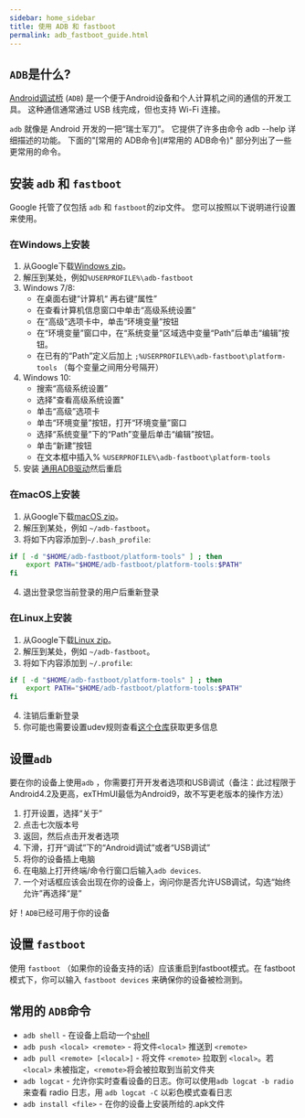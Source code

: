 ```yaml
---
sidebar: home_sidebar
title: 使用 ADB 和 fastboot
permalink: adb_fastboot_guide.html
---
```

##  `ADB`是什么?
[Android调试桥](https://en.wikipedia.org/wiki/Android_Debug_Bridge) (`ADB`) 是一个便于Android设备和个人计算机之间的通信的开发工具。 这种通信通常通过 USB 线完成，但也支持 Wi-Fi 连接。

`adb` 就像是 Android 开发的一把“瑞士军刀”。 它提供了许多由命令 adb --help 详细描述的功能。 下面的"[常用的 ADB命令](#常用的 ADB命令)" 部分列出了一些更常用的命令。

## 安装 `adb` 和 `fastboot`

Google 托管了仅包括 `adb` 和 `fastboot`的zip文件。 您可以按照以下说明进行设置来使用。

### 在Windows上安装
1. 从Google下载[Windows zip](https://dl.google.com/android/repository/platform-tools-latest-windows.zip)。
2. 解压到某处，例如`%USERPROFILE%\adb-fastboot`
3. Windows 7/8:
    * 在桌面右键“计算机“ 再右键“属性”
    * 在查看计算机信息窗口中单击“高级系统设置”
    * 在“高级”选项卡中，单击“环境变量”按钮
    * 在“环境变量”窗口中，在“系统变量”区域选中变量“Path”后单击“编辑”按钮。
    * 在已有的“Path”定义后加上 `;%USERPROFILE%\adb-fastboot\platform-tools`  （每个变量之间用分号隔开）
4. Windows 10:
    * 搜索“高级系统设置”
    * 选择"查看高级系统设置"
    * 单击“高级”选项卡
    * 单击“环境变量”按钮，打开“环境变量”窗口
    * 选择“系统变量”下的“Path”变量后单击“编辑”按钮。
    * 单击“新建”按钮
    * 在文本框中插入% `%USERPROFILE%\adb-fastboot\platform-tools`
5. 安装 [通用ADB驱动](https://github.com/koush/UniversalAdbDriver)然后重启

### 在macOS上安装
1. 从Google下载[macOS zip](https://dl.google.com/android/repository/platform-tools-latest-darwin.zip)。
2. 解压到某处，例如 `~/adb-fastboot`。
3. 将如下内容添加到`~/.bash_profile`:
```sh
if [ -d "$HOME/adb-fastboot/platform-tools" ] ; then
    export PATH="$HOME/adb-fastboot/platform-tools:$PATH"
fi
```
4. 退出登录您当前登录的用户后重新登录

### 在Linux上安装
1. 从Google下载[Linux zip](https://dl.google.com/android/repository/platform-tools-latest-linux.zip)。
2. 解压到某处，例如 `~/adb-fastboot`。
3. 将如下内容添加到 `~/.profile`:
```sh
if [ -d "$HOME/adb-fastboot/platform-tools" ] ; then
    export PATH="$HOME/adb-fastboot/platform-tools:$PATH"
fi
```
4. 注销后重新登录
5. 你可能也需要设置udev规则查看[这个仓库](https://github.com/M0Rf30/android-udev-rules#installation)获取更多信息

## 设置`adb`

要在你的设备上使用`adb` ，你需要打开开发者选项和USB调试（备注：此过程限于Android4.2及更高，exTHmUI最低为Android9，故不写更老版本的操作方法）

1. 打开设置，选择“关于”
2. 点击七次版本号
3. 返回，然后点击开发者选项
4. 下滑，打开“调试”下的“Android调试”或者“USB调试”
5. 将你的设备插上电脑
6. 在电脑上打开终端/命令行窗口后输入`adb devices`.
7. 一个对话框应该会出现在你的设备上，询问你是否允许USB调试，勾选“始终允许”再选择“是”

好！`ADB`已经可用于你的设备

## 设置 `fastboot`

使用 `fastboot` （如果你的设备支持的话）应该重启到fastboot模式。在 fastboot 模式下，你可以输入 `fastboot devices` 来确保你的设备被检测到。

## 常用的 `ADB`命令

* `adb shell` - 在设备上启动一个[shell](https://en.wikipedia.org/wiki/Shell_(computing)) 
* `adb push <local> <remote>` - 将文件`<local>` 推送到 `<remote>`
* `adb pull <remote> [<local>]` - 将文件 `<remote>` 拉取到 `<local>`。若`<local>` 未被指定，`<remote>`将会被拉取到当前文件夹
* `adb logcat` - 允许你实时查看设备的日志。你可以使用`adb logcat -b radio`来查看 radio 日志，用 `adb logcat -C` 以彩色模式查看日志
* `adb install <file>` - 在你的设备上安装所给的.apk文件
